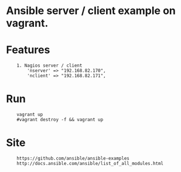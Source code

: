Ansible server / client example on vagrant.
==========================================================================

# Features
```
	1. Nagios server / client
	    'nserver' => "192.168.82.170",
	    'nclient' => "192.168.82.171",
```

# Run
```
	vagrant up
	#vagrant destroy -f && vagrant up
```

# Site
```
	https://github.com/ansible/ansible-examples
	http://docs.ansible.com/ansible/list_of_all_modules.html
	
```


